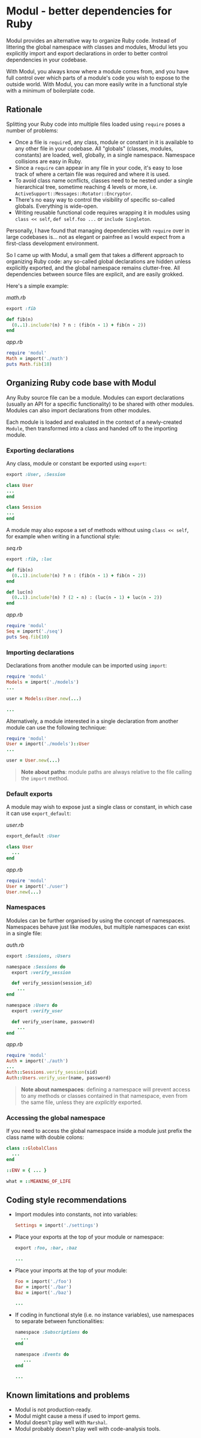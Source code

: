 # Modul - better dependencies for Ruby

Modul provides an alternative way to organize Ruby code. Instead of littering 
the global namespace with classes and modules, Mrodul lets you explicitly 
import and export declarations in order to better control dependencies in your 
codebase.

With Modul, you always know where a module comes from, and you have full 
control over which parts of a module's code you wish to expose to the outside 
world. With Modul, you can more easily write in a functional style with a 
minimum of boilerplate code.

## Rationale

Splitting your Ruby code into multiple files loaded using `require` poses a 
number of problems:

- Once a file is `require`d, any class, module or constant in it is available 
  to any other file in your codebase. All "globals" (classes, modules, 
  constants) are loaded, well, globally, in a single namespace. Namespace 
  collisions are easy in Ruby.
- Since a `require` can appear in any file in your code, it's easy to lose
  track of where a certain file was required and where it is used.
- To avoid class name ocnflicts, classes need to be nested under a single 
  hierarchical tree, sometime reaching 4 levels or more, i.e. 
  `ActiveSupport::Messages::Rotator::Encryptor`.
- There's no easy way to control the visibility of specific so-called globals. 
  Everything is wide-open.
- Writing reusable functional code requires wrapping it in modules using 
  `class << self`, `def self.foo ...` or `include Singleton`.

Personally, I have found that managing dependencies with `require` over in 
large codebases is... not as elegant or painfree as I would expect from a 
first-class development environment.

So I came up with Modul, a small gem that takes a different approach to 
organizing Ruby code: any so-called global declarations are hidden unless 
explicitly exported, and the global namespace remains clutter-free. All 
dependencies between source files are explicit, and are easily grokked.

Here's a simple example:

*math.rb*
```ruby
export :fib

def fib(n)
  (0..1).include?(n) ? n : (fib(n - 1) + fib(n - 2))
end
```
*app.rb*
```ruby
require 'modul'
Math = import('./math')
puts Math.fib(10)
```

## Organizing Ruby code base with Modul

Any Ruby source file can be a module. Modules can export declarations (usually 
an API for a specific functionality) to be shared with other modules. Modules 
can also import declarations from other modules.

Each module is loaded and evaluated in the context of a newly-created `Module`,
then transformed into a class and handed off to the importing module.

### Exporting declarations

Any class, module or constant be exported using `export`:

```ruby
export :User, :Session

class User
...
end

class Session
...
end
```

A module may also expose a set of methods without using `class << self`, for 
example when writing in a functional style:

*seq.rb*
```ruby
export :fib, :luc

def fib(n)
  (0..1).include?(n) ? n : (fib(n - 1) + fib(n - 2))
end

def luc(n)
  (0..1).include?(n) ? (2 - n) : (luc(n - 1) + luc(n - 2))
end
```
*app.rb*
```ruby
require 'modul'
Seq = import('./seq')
puts Seq.fib(10)
```

### Importing declarations

Declarations from another module can be imported using `import`:

```ruby
require 'modul'
Models = import('./models')
...

user = Models::User.new(...)

...
```

Alternatively, a module interested in a single declaration from another module 
can use the following technique:

```ruby
require 'modul'
User = import('./models')::User
...

user = User.new(...)
```

> **Note about paths**: module paths are always relative to the file
> calling the `import` method.


### Default exports

A module may wish to expose just a single class or constant, in which case it 
can use `export_default`:

*user.rb*
```ruby
export_default :User

class User
  ...
end
```

*app.rb*
```ruby
require 'modul'
User = import('./user')
User.new(...)
```

### Namespaces

Modules can be further organised by using the concept of namespaces. Namespaces
behave just like modules, but multiple namespaces can exist in a single file:

*auth.rb*
```ruby
export :Sessions, :Users

namespace :Sessions do
  export :verify_session

  def verify_session(session_id)
    ...
end

namespace :Users do
  export :verify_user

  def verify_user(name, password)
    ...
end
```
*app.rb*
```ruby
require 'modul'
Auth = import('./auth')
...
Auth::Sessions.verify_session(sid)
Auth::Users.verify_user(name, password)
```

> **Note about namespaces**: defining a namespace will prevent access to any 
methods or classes contained in that namespace, even from the same file, 
unless they are *explicitly* exported.

### Accessing the global namespace

If you need to access the global namespace inside a module just prefix the 
class name with double colons:

```ruby
class ::GlobalClass
  ...
end

::ENV = { ... }

what = ::MEANING_OF_LIFE
```

## Coding style recommendations

* Import modules into constants, not into variables:

  ```ruby
  Settings = import('./settings')
  ```

* Place your exports at the top of your module or namespace:

  ```ruby
  export :foo, :bar, :baz

  ...
  ```

* Place your imports at the top of your module:

  ```ruby
  Foo = import('./foo')
  Bar = import('./bar')
  Baz = import('./baz')

  ...
  ```

* If coding in functional style (i.e. no instance variables), use namespaces to
  separate between functionalities:

  ```ruby
  namespace :Subscriptions do
    ...
  end

  namespace :Events do
     ...
  end

  ...
  ```

## Known limitations and problems

- Modul is not production-ready.
- Modul might cause a mess if used to import gems.
- Modul doesn't play well with `Marshal`.
- Modul probably doesn't play well with code-analysis tools.